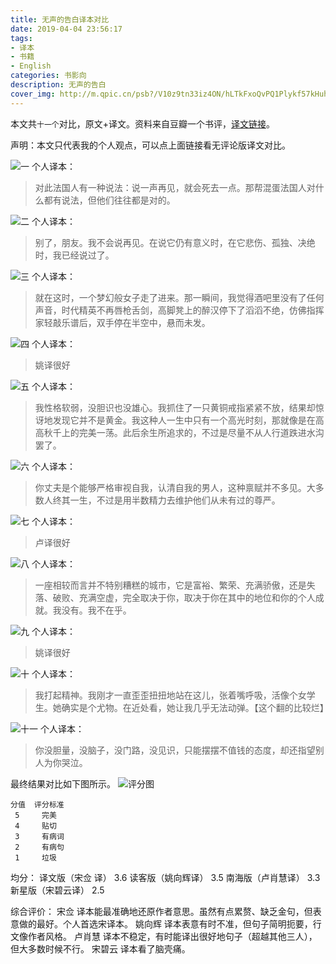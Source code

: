 ```yaml
---
title: 无声的告白译本对比
date: 2019-04-04 23:56:17
tags:
- 译本
- 书籍
- English
categories: 书影向
description: 无声的告白
cover_img: http://m.qpic.cn/psb?/V10z9tn33iz4ON/hLTkFxoQvPQ1Plykf57kHuh89gT43OpBsn9BEHCiA9Q!/b/dEwBAAAAAAAA&bo=wAWjAwAAAAARF0U!&rf=viewer_4
---
```




本文共`十一个`对比，原文+译文。资料来自豆瓣一个书评，[译文链接]([https://book.douban.com/review/9720804/](https://book.douban.com/review/9720804/)
)。

声明：本文只代表我的个人观点，可以点上面链接看无评论版译文对比。


![一](https://upload-images.jianshu.io/upload_images/152050-35522a4e09505c65.png?imageMogr2/auto-orient/strip%7CimageView2/2/w/1240)
个人译本：
>对此法国人有一种说法：说一声再见，就会死去一点。那帮混蛋法国人对什么都有说法，但他们往往都是对的。

![二](https://upload-images.jianshu.io/upload_images/152050-380685024d8dbe12.png?imageMogr2/auto-orient/strip%7CimageView2/2/w/1240)
个人译本：
>别了，朋友。我不会说再见。在说它仍有意义时，在它悲伤、孤独、决绝时，我已经说过了。

![三](https://upload-images.jianshu.io/upload_images/152050-f0d24b12285fe50d.png?imageMogr2/auto-orient/strip%7CimageView2/2/w/1240)
个人译本：
>就在这时，一个梦幻般女子走了进来。那一瞬间，我觉得酒吧里没有了任何声音，时代精英不再唇枪舌剑，高脚凳上的醉汉停下了滔滔不绝，仿佛指挥家轻敲乐谱后，双手停在半空中，悬而未发。

![四](https://upload-images.jianshu.io/upload_images/152050-12ac0e00bff63748.png?imageMogr2/auto-orient/strip%7CimageView2/2/w/1240)
个人译本：
>姚译很好

![五](https://upload-images.jianshu.io/upload_images/152050-434cfe6c40dcd912.png?imageMogr2/auto-orient/strip%7CimageView2/2/w/1240)
个人译本：
>我性格软弱，没胆识也没雄心。我抓住了一只黄铜戒指紧紧不放，结果却惊讶地发现它并不是黄金。我这种人一生中只有一个高光时刻，那就像是在高高秋千上的完美一荡。此后余生所追求的，不过是尽量不从人行道跌进水沟罢了。

![六](https://upload-images.jianshu.io/upload_images/152050-bd33ca6611dafa30.png?imageMogr2/auto-orient/strip%7CimageView2/2/w/1240)
个人译本：
>你丈夫是个能够严格审视自我，认清自我的男人，这种禀赋并不多见。大多数人终其一生，不过是用半数精力去维护他们从未有过的尊严。

![七](https://upload-images.jianshu.io/upload_images/152050-0c55c8bedf034931.png?imageMogr2/auto-orient/strip%7CimageView2/2/w/1240)
个人译本：
>卢译很好

![八](https://upload-images.jianshu.io/upload_images/152050-29f5601d5691114b.png?imageMogr2/auto-orient/strip%7CimageView2/2/w/1240)
个人译本：
>一座相较而言并不特别糟糕的城市，它是富裕、繁荣、充满骄傲，还是失落、破败、充满空虚，完全取决于你，取决于你在其中的地位和你的个人成就。我没有。我不在乎。

![九](https://upload-images.jianshu.io/upload_images/152050-750d9123b8e27c59.png?imageMogr2/auto-orient/strip%7CimageView2/2/w/1240)
个人译本：
>姚译很好

![十](https://upload-images.jianshu.io/upload_images/152050-76702b96dfafd926.png?imageMogr2/auto-orient/strip%7CimageView2/2/w/1240)
个人译本：
>我打起精神。我刚才一直歪歪扭扭地站在这儿，张着嘴呼吸，活像个女学生。她确实是个尤物。在近处看，她让我几乎无法动弹。【这个翻的比较烂】

![十一](https://upload-images.jianshu.io/upload_images/152050-6fc899ca53213b81.png?imageMogr2/auto-orient/strip%7CimageView2/2/w/1240)
个人译本：
>你没胆量，没脑子，没门路，没见识，只能摆摆不值钱的态度，却还指望别人为你哭泣。


最终结果对比如下图所示。
![评分图](https://upload-images.jianshu.io/upload_images/152050-c1a7061c95177a73.png?imageMogr2/auto-orient/strip%7CimageView2/2/w/1240)
```
分值	评分标准
 5	   完美
 4     贴切
 3	   有病词
 2	   有病句
 1	   垃圾
```
均分：
译文版（宋佥   译） 3.6
读客版（姚向辉译） 3.5
南海版（卢肖慧译） 3.3
新星版（宋碧云译） 2.5

综合评价：
宋佥 译本能最准确地还原作者意思。虽然有点累赘、缺乏金句，但表意做的最好。个人首选宋译本。
姚向辉 译本表意有时不准，但句子简明扼要，行文像作者风格。
卢肖慧 译本不稳定，有时能译出很好地句子（超越其他三人），但大多数时候不行。
宋碧云 译本看了脑壳痛。